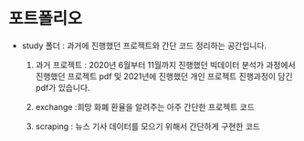 # 포트폴리오
* study 폴더 : 과거에 진행했던 프로젝트와 간단 코드 정리하는 공간입니다.
    
    1. 과거 프로젝트 : 2020년 6월부터 11월까지 진행했던 빅데이터 분석가 과정에서 진행했던 프로젝트 pdf 및 2021년에 진행했던 개인 프로젝트 진행과정이 담긴 pdf가 있습니다.
    
    2. exchange :희망 화폐 환율을 알려주는 아주 간단한 프로젝트 코드

    3. scraping : 뉴스 기사 데이터를 모으기 위해서 간단하게 구현한 코드
